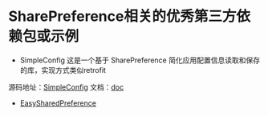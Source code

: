 # SharePreference相关的优秀第三方依赖包或示例

* SimpleConfig   这是一个基于 SharePreference 简化应用配置信息读取和保存的库，实现方式类似retrofit

源码地址：[SimpleConfig](https://github.com/BCsl/SimpleConfig) 文档：[doc](https://github.com/BCsl/SimpleConfig/blob/master/README_CN.md)  

* [EasySharedPreference](https://github.com/kingfisherphuoc/EasySharedPreference)
